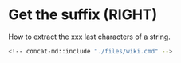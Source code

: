 # Get the suffix (RIGHT)

How to extract the xxx last characters of a string.

```bash
<!-- concat-md::include "./files/wiki.cmd" -->
```
